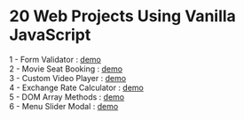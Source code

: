 # 20 Web Projects Using Vanilla JavaScript

1 - Form Validator : <a href="https://somanath-goudar.github.io/20-Web-Projects-Using-Vanilla-JavaScript/1-form-validator/">demo</a></br>
2 - Movie Seat Booking : <a href="https://somanath-goudar.github.io/20-Web-Projects-Using-Vanilla-JavaScript/2-movie-seat-booking/">demo</a></br>
3 - Custom Video Player : <a href="https://somanath-goudar.github.io/20-Web-Projects-Using-Vanilla-JavaScript/3-custom-video-player/">demo</a></br>
4 - Exchange Rate Calculator : <a href="https://somanath-goudar.github.io/20-Web-Projects-Using-Vanilla-JavaScript/4-exchange-rate-calculator/">demo</a></br>
5 - DOM Array Methods : <a href="https://somanath-goudar.github.io/20-Web-Projects-Using-Vanilla-JavaScript/5-dom-array-methods/">demo</a></br>
6 - Menu Slider Modal : <a href="https://somanath-goudar.github.io/20-Web-Projects-Using-Vanilla-JavaScript/6-menu-slider-modal/">demo</a></br>












